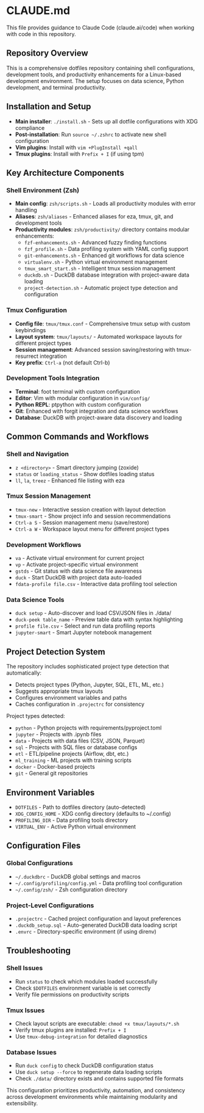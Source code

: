 # CLAUDE.md

This file provides guidance to Claude Code (claude.ai/code) when working with code in this repository.

## Repository Overview

This is a comprehensive dotfiles repository containing shell configurations, development tools, and productivity enhancements for a Linux-based development environment. The setup focuses on data science, Python development, and terminal productivity.

## Installation and Setup

- **Main installer**: `./install.sh` - Sets up all dotfile configurations with XDG compliance
- **Post-installation**: Run `source ~/.zshrc` to activate new shell configuration
- **Vim plugins**: Install with `vim +PlugInstall +qall`
- **Tmux plugins**: Install with `Prefix + I` (if using tpm)

## Key Architecture Components

### Shell Environment (Zsh)
- **Main config**: `zsh/scripts.sh` - Loads all productivity modules with error handling
- **Aliases**: `zsh/aliases` - Enhanced aliases for eza, tmux, git, and development tools
- **Productivity modules**: `zsh/productivity/` directory contains modular enhancements:
  - `fzf-enhancements.sh` - Advanced fuzzy finding functions
  - `fzf_profile.sh` - Data profiling system with YAML config support
  - `git-enhancements.sh` - Enhanced git workflows for data science
  - `virtualenv.sh` - Python virtual environment management
  - `tmux_smart_start.sh` - Intelligent tmux session management
  - `duckdb.sh` - DuckDB database integration with project-aware data loading
  - `project-detection.sh` - Automatic project type detection and configuration

### Tmux Configuration
- **Config file**: `tmux/tmux.conf` - Comprehensive tmux setup with custom keybindings
- **Layout system**: `tmux/layouts/` - Automated workspace layouts for different project types
- **Session management**: Advanced session saving/restoring with tmux-resurrect integration
- **Key prefix**: `Ctrl-a` (not default Ctrl-b)

### Development Tools Integration
- **Terminal**: foot terminal with custom configuration
- **Editor**: Vim with modular configuration in `vim/config/`
- **Python REPL**: ptpython with custom configuration
- **Git**: Enhanced with forgit integration and data science workflows
- **Database**: DuckDB with project-aware data discovery and loading

## Common Commands and Workflows

### Shell and Navigation
- `z <directory>` - Smart directory jumping (zoxide)
- `status` or `loading_status` - Show dotfiles loading status
- `ll`, `la`, `treez` - Enhanced file listing with eza

### Tmux Session Management
- `tmux-new` - Interactive session creation with layout detection
- `tmux-smart` - Show project info and session recommendations
- `Ctrl-a S` - Session management menu (save/restore)
- `Ctrl-a W` - Workspace layout menu for different project types

### Development Workflows
- `va` - Activate virtual environment for current project
- `vp` - Activate project-specific virtual environment
- `gstds` - Git status with data science file awareness
- `duck` - Start DuckDB with project data auto-loaded
- `fdata-profile file.csv` - Interactive data profiling tool selection

### Data Science Tools
- `duck setup` - Auto-discover and load CSV/JSON files in ./data/
- `duck-peek table_name` - Preview table data with syntax highlighting
- `profile file.csv` - Select and run data profiling reports
- `jupyter-smart` - Smart Jupyter notebook management

## Project Detection System

The repository includes sophisticated project type detection that automatically:
- Detects project types (Python, Jupyter, SQL, ETL, ML, etc.)
- Suggests appropriate tmux layouts
- Configures environment variables and paths
- Caches configuration in `.projectrc` for consistency

Project types detected:
- `python` - Python projects with requirements/pyproject.toml
- `jupyter` - Projects with .ipynb files
- `data` - Projects with data files (CSV, JSON, Parquet)
- `sql` - Projects with SQL files or database configs
- `etl` - ETL/pipeline projects (Airflow, dbt, etc.)
- `ml_training` - ML projects with training scripts
- `docker` - Docker-based projects
- `git` - General git repositories

## Environment Variables

- `DOTFILES` - Path to dotfiles directory (auto-detected)
- `XDG_CONFIG_HOME` - XDG config directory (defaults to ~/.config)
- `PROFILING_DIR` - Data profiling tools directory
- `VIRTUAL_ENV` - Active Python virtual environment

## Configuration Files

### Global Configurations
- `~/.duckdbrc` - DuckDB global settings and macros
- `~/.config/profiling/config.yml` - Data profiling tool configuration
- `~/.config/zsh/` - Zsh configuration directory

### Project-Level Configurations
- `.projectrc` - Cached project configuration and layout preferences
- `.duckdb_setup.sql` - Auto-generated DuckDB data loading script
- `.envrc` - Directory-specific environment (if using direnv)

## Troubleshooting

### Shell Issues
- Run `status` to check which modules loaded successfully
- Check `$DOTFILES` environment variable is set correctly
- Verify file permissions on productivity scripts

### Tmux Issues
- Check layout scripts are executable: `chmod +x tmux/layouts/*.sh`
- Verify tmux plugins are installed: `Prefix + I`
- Use `tmux-debug-integration` for detailed diagnostics

### Database Issues
- Run `duck config` to check DuckDB configuration status
- Use `duck setup --force` to regenerate data loading scripts
- Check `./data/` directory exists and contains supported file formats

This configuration prioritizes productivity, automation, and consistency across development environments while maintaining modularity and extensibility.